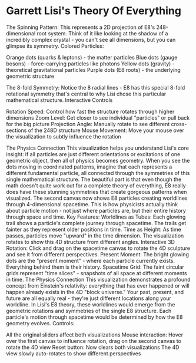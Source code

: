 # Garrett Lisi's Theory Of Everything
The Spinning Pattern: This represents a 2D projection of E8's 248-dimensional root system. Think of it like looking at the shadow of a incredibly complex crystal - you can't see all dimensions, but you can glimpse its symmetry.
Colored Particles:

Orange dots (quarks & leptons) - the matter particles
Blue dots (gauge bosons) - force-carrying particles like photons
Yellow dots (gravity) - theoretical gravitational particles
Purple dots (E8 roots) - the underlying geometric structure

The 8-fold Symmetry: Notice the 8 radial lines - E8 has this special 8-fold rotational symmetry that's central to why Lisi chose this particular mathematical structure.
Interactive Controls

Rotation Speed: Control how fast the structure rotates through higher dimensions
Zoom Level: Get closer to see individual "particles" or pull back for the big picture
Projection Angle: Manually rotate to see different cross-sections of the 248D structure
Mouse Movement: Move your mouse over the visualization to subtly influence the rotation

The Physics Connection
This visualization helps you understand Lisi's core insight: if all particles are just different orientations or excitations of one geometric object, then all of physics becomes geometry. When you see the dots moving in coordinated patterns, imagine that each represents a different fundamental particle, all connected through the symmetries of this single mathematical structure.
The beautiful part is that even though the math doesn't quite work out for a complete theory of everything, E8 really does have these stunning symmetries that create gorgeous patterns when visualized.
The second canvas now shows E8 particles creating worldlines through 4-dimensional spacetime. This is how physicists actually think about particle motion - not just where particles are, but their entire history through space and time.
Key Features:
Worldlines as Tubes: Each glowing trail shows a particle's complete journey through spacetime. The trails get fainter as they represent older positions in time.
Time as Height: As time passes, particles move "upward" in the time dimension. The visualization rotates to show this 4D structure from different angles.
Interactive 3D Rotation: Click and drag on the spacetime canvas to rotate the 4D sculpture and see it from different perspectives.
Present Moment: The bright glowing dots are the "present moment" - where each particle currently exists. Everything behind them is their history.
Spacetime Grid: The faint circular grids represent "time slices" - snapshots of all space at different moments in time.
The Physics Connection
This visualization demonstrates a profound concept from Einstein's relativity: everything that has ever happened or will happen already exists in the 4D "block universe." Your past, present, and future are all equally real - they're just different locations along your worldline.
In Lisi's E8 theory, these worldlines would emerge from the geometric rotations and symmetries of the single E8 structure. Each particle's motion through spacetime would be determined by how the E8 geometry evolves.
Controls:

All the original sliders affect both visualizations
Mouse interaction: Hover over the first canvas to influence rotation, drag on the second canvas to rotate the 4D view
Reset button: Now clears both visualizations
The 4D view slowly auto-rotates to show different perspectives
